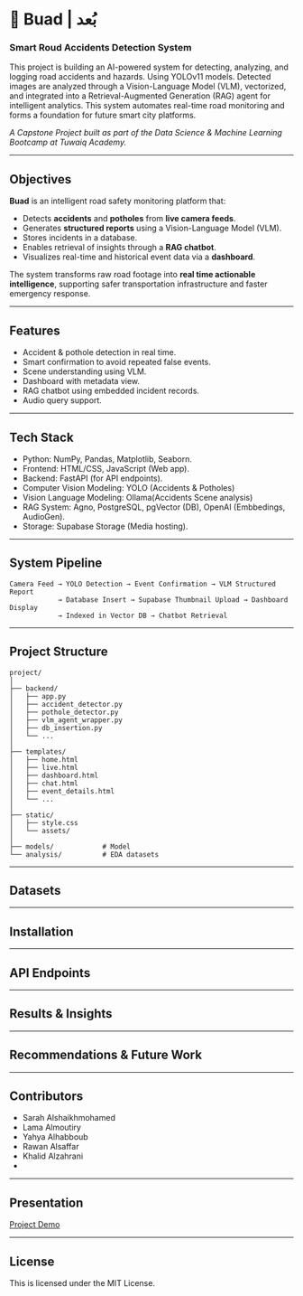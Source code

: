 # 🚦 Buad | بُعد

### Smart Roud Accidents Detection System

This project is building an AI-powered system for detecting, analyzing, and logging road accidents and hazards. Using YOLOv11 models. Detected images are analyzed through a Vision-Language Model (VLM), vectorized, and integrated into a Retrieval-Augmented Generation (RAG) agent for intelligent analytics. This system automates real-time road monitoring and forms a foundation for future smart city platforms.

*A Capstone Project built as part of the Data Science & Machine Learning Bootcamp at Tuwaiq Academy.*

---

## Objectives

**Buad** is an intelligent road safety monitoring platform that:

* Detects **accidents** and **potholes** from **live camera feeds**.
* Generates **structured reports** using a Vision-Language Model (VLM).
* Stores incidents in a database.
* Enables retrieval of insights through a **RAG chatbot**.
* Visualizes real-time and historical event data via a **dashboard**.

The system transforms raw road footage into **real time actionable intelligence**, supporting safer transportation infrastructure and faster emergency response.

---

## Features

*  Accident & pothole detection in real time.
*  Smart confirmation to avoid repeated false events.
*  Scene understanding using VLM.
*  Dashboard with metadata view.
*  RAG chatbot using embedded incident records.
*  Audio query support.

---

## Tech Stack

* Python: NumPy, Pandas, Matplotlib, Seaborn.
* Frontend: HTML/CSS, JavaScript (Web app).
* Backend: FastAPI (for API endpoints).
* Computer Vision Modeling: YOLO (Accidents & Potholes)
* Vision Language Modeling: Ollama(Accidents Scene analysis)
* RAG System: Agno, PostgreSQL, pgVector (DB), OpenAI (Embbedings, AudioGen).
* Storage: Supabase Storage (Media hosting).


---

## System Pipeline

```
Camera Feed → YOLO Detection → Event Confirmation → VLM Structured Report
            → Database Insert → Supabase Thumbnail Upload → Dashboard Display
            → Indexed in Vector DB → Chatbot Retrieval
```

---

## Project Structure

```
project/
│
├── backend/
│   ├── app.py
│   ├── accident_detector.py
│   ├── pothole_detector.py
│   ├── vlm_agent_wrapper.py
│   ├── db_insertion.py
│   └── ...
│
├── templates/
│   ├── home.html
│   ├── live.html
│   ├── dashboard.html
│   ├── chat.html
│   ├── event_details.html
│   └── ...
│
├── static/
│   ├── style.css
│   └── assets/
│
├── models/            # Model
└── analysis/          # EDA datasets
```

---

## Datasets

---

## Installation

---

## API Endpoints

---

## Results & Insights

---

## Recommendations & Future Work

---

## Contributors

- Sarah Alshaikhmohamed
- Lama Almoutiry
- Yahya Alhabboub
- Rawan Alsaffar
- Khalid Alzahrani
- 
---

## Presentation

[Project Demo]()

---

## License

This is licensed under the MIT License.


